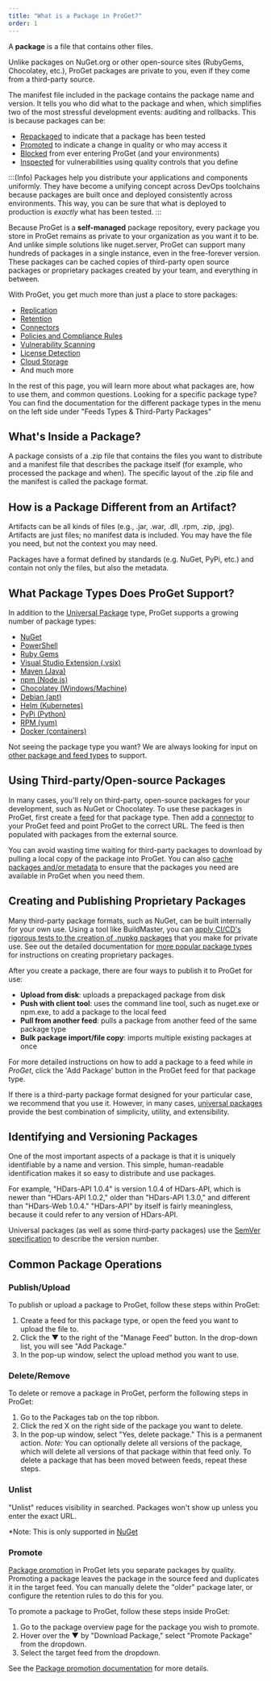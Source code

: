 ```yaml
---
title: "What is a Package in ProGet?"
order: 1
---
```



A **package** is a file that contains other files.

Unlike packages on NuGet.org or other open-source sites (RubyGems, Chocolatey, etc.), ProGet packages are private to you, even if they come from a third-party source.

The manifest file included in the package contains the package name and version. It tells you who did what to the package and when, which simplifies two of the most stressful development events: auditing and rollbacks. This is because packages can be:

- [Repackaged](/docs/proget/packages/repackaging) to indicate that a package has been tested
- [Promoted](/docs/proget/packages/repackaging) to indicate a change in quality or who may access it
- [Blocked](/docs/proget/sca/licenses) from ever entering ProGet (and your environments)
- [Inspected](/docs/proget/sca/vulnerabilities) for vulnerabilities using quality controls that you define


:::(Info)
Packages help you distribute your applications and components uniformly. They have become a unifying concept across DevOps toolchains because packages are built once and deployed consistently across environments. This way, you can be sure that what is deployed to production is *exactly* what has been tested.
:::


Because ProGet is a **self-managed** package repository, every package you store in ProGet remains as private to your organization as you want it to be. And unlike simple solutions like nuget.server, ProGet can support many hundreds of packages in a single instance, even in the free-forever version. These packages can be cached copies of third-party open source packages or proprietary packages created by your team, and everything in between.

With ProGet, you get much more than just a place to store packages:

- [Replication](/docs/proget/replication-feed-mirroring/proget-advanced-feed-replication)
- [Retention](/docs/proget/administration/retention-rules)
- [Connectors](/docs/proget/feeds/connector-overview)
- [Policies and Compliance Rules](/docs/proget/sca/policies)
- [Vulnerability Scanning](/docs/proget/sca/vulnerabilities)
- [License Detection](/docs/proget/sca/licenses)
- [Cloud Storage](/docs/proget/advanced-features/proget-advanced-cloud-storage)
- And much more

In the rest of this page, you will learn more about what packages are, how to use them, and common questions. Looking for a specific package type? You can find the documentation for the different package types in the menu on the left side under "Feeds Types & Third-Party Packages"

## What's Inside a Package?

A package consists of a .zip file that contains the files you want to distribute and a manifest file that describes the package itself (for example, who processed the package and when). The specific layout of the .zip file and the manifest is called the package format.

## How is a Package Different from an Artifact?

Artifacts can be all kinds of files (e.g., .jar, .war, .dll, .rpm, .zip, .jpg). Artifacts are just files; no manifest data is included. You may have the file you need, but not the context you may need.

Packages have a format defined by standards (e.g. NuGet, PyPi, etc.) and contain not only the files, but also the metadata.

## What Package Types Does ProGet Support?

In addition to the [Universal Package](/docs/proget/feeds/universal) type, ProGet supports a growing number of package types:

- [NuGet](/docs/proget/feeds/nuget)
- [PowerShell](/docs/proget/feeds/powershell)
- [Ruby Gems](/docs/proget/feeds/rubygems)
- [Visual Studio Extension (.vsix)](/docs/proget/feeds/vsix)
- [Maven (Java)](/docs/proget/feeds/maven)
- [npm (Node.js)](/docs/proget/feeds/npm)
- [Chocolatey (Windows/Machine)](/docs/proget/feeds/chocolatey)
- [Debian (apt)](/docs/proget/feeds/debian)
- [Helm (Kubernetes)](/docs/proget/feeds/helm)
- [PyPi (Python)](/docs/proget/feeds/pypi)
- [RPM (yum)](/docs/proget/feeds/rpm)
- [Docker (containers)](/docs/proget/docker/private-registries)

Not seeing the package type you want? We are always looking for input on [other package and feed types](/docs/proget/feeds/other-types) to support.

## Using Third-party/Open-source Packages

In many cases, you'll rely on third-party, open-source packages for your development, such as NuGet or Chocolatey. To use these packages in ProGet, first create a [feed](/docs/proget/feeds/feed-overview) for that package type. Then add a [connector](/docs/proget/feeds/connector-overview) to your ProGet feed and point ProGet to the correct URL. The feed is then populated with packages from the external source.

You can avoid wasting time waiting for third-party packages to download by pulling a local copy of the package into ProGet. You can also [cache packages and/or metadata](/docs/proget/feeds/connector-overview#connector-caching) to ensure that the packages you need are available in ProGet when you need them.

## Creating and Publishing Proprietary Packages 

Many third-party package formats, such as NuGet, can be built internally for your own use. Using a tool like BuildMaster, you can [apply CI/CD's rigorous tests to the creation of .nupkg packages](/docs/buildmaster/development-platforms/buildmaster-platforms-dotnet/buildmaster-platforms-dot-net-nuget) that you make for private use. See out the detailed documentation for [more popular package types](/docs/proget/packages/what-is-a-package#supported) for instructions on creating proprietary packages.

After you create a package, there are four ways to publish it to ProGet for use:

- **Upload from disk**: uploads a prepackaged package from disk
- **Push with client tool**: uses the command line tool, such as nuget.exe or npm.exe, to add a package to the local feed
- **Pull from another feed**: pulls a package from another feed of the same package type
- **Bulk package import/file copy**: imports multiple existing packages at once

For more detailed instructions on how to add a package to a feed while *in ProGet*, click the 'Add Package' button in the ProGet feed for that package type.

If there is a third-party package format designed for your particular case, we recommend that you use it. However, in many cases, [universal packages](/docs/proget/feeds/universal) provide the best combination of simplicity, utility, and extensibility.

## Identifying and Versioning Packages 

One of the most important aspects of a package is that it is uniquely identifiable by a name and version. This simple, human-readable identification makes it so easy to distribute and use packages.

For example, "HDars-API 1.0.4" is version 1.0.4 of HDars-API, which is newer than "HDars-API 1.0.2," older than "HDars-API 1.3.0," and different than "HDars-Web 1.0.4." "HDars-API" by itself is fairly meaningless, because it could refer to any version of HDars-API.

Universal packages (as well as some third-party packages) use the [SemVer specification](https://semver.org/) to describe the version number.

## Common Package Operations 

### Publish/Upload

To publish or upload a package to ProGet, follow these steps within ProGet:
1.	Create a feed for this package type, or open the feed you want to upload the file to. 
2. Click the ▼ to the right of the "Manage Feed" button. In the drop-down list, you will see "Add Package."
3.	In the pop-up window, select the upload method you want to use.

### Delete/Remove

To delete or remove a package in ProGet, perform the following steps in ProGet:
1.	Go to the Packages tab on the top ribbon.
2.	Click the red X on the right side of the package you want to delete.
3.	In the pop-up window, select "Yes, delete package." This is a permanent action. 
*Note:* You can optionally delete all versions of the package, which will delete all versions of that package within that feed only. To delete a package that has been moved between feeds, repeat these steps.

### Unlist

"Unlist" reduces visibility in searched. Packages won't show up unless you enter the exact URL. 

*Note: This is only supported in [NuGet](/docs/proget/feeds/nuget#deleting-and-unlisting)

### Promote

[Package promotion](/docs/proget/packages/package-promotion) in ProGet lets you separate packages by quality. Promoting a package leaves the package in the source feed and duplicates it in the target feed. You can manually delete the "older" package later, or configure the retention rules to do this for you.

To promote a package to ProGet, follow these steps inside ProGet:

1.	Go to the package overview page for the package you wish to promote. 
2.	Hover over the ▼ by "Download Package," select "Promote Package" from the dropdown.
3.	Select the target feed from the dropdown.

See the [Package promotion documentation](/docs/proget/packages/package-promotion) for more details.